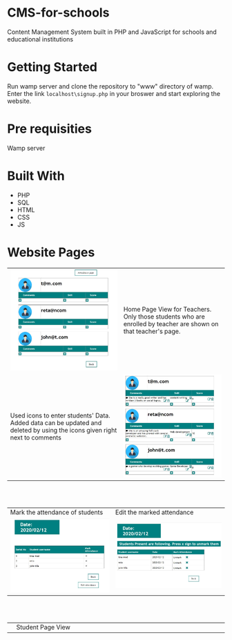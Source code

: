 # CMS-for-schools
Content Management System built in PHP and JavaScript for schools and educational institutions 

# Getting Started
Run wamp server and clone the repository to "www" directory of wamp. Enter the link `localhost\signup.php` in your broswer and start exploring the website.

# Pre requisities
Wamp server

# Built With
<ul>
<li>PHP</li>
<li>SQL</li><li>HTML</li>
<li>CSS</li>
<li>JS</li>  
</ul>

# Website Pages

<table>
<tr>

<td><img src= "images/home.JPG" ></td>
<td>Home Page View for Teachers. Only those students who are enrolled by teacher are shown on that teacher's page. </td>
</tr>
<tr>

<td>Used icons to enter students' Data. Added data can be updated and deleted by using the icons given right next to comments</td>
<td><img src= "images/homefull.JPG" ></td>
</tr>
</table>
<br><br>
<table>
<tr>

<td>Mark the attendance of students</td>
<td>Edit the marked attendance </td>
</tr>
<tr>
<td><img src= "images/attend.JPG" ></td>
<td><img src= "images/editAttend.JPG" ></td>


</tr>


</table>
<br><br>
<table>
<tr>
<td><img src= "images/student.JPG" width="500"></td>
<td width="500">Student Page View</td>

</tr>



</table>
